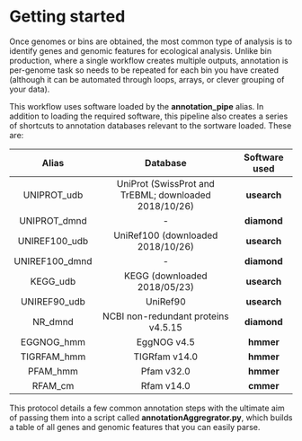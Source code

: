 # Getting started

Once genomes or bins are obtained, the most common type of analysis is to identify genes and genomic features for ecological analysis. Unlike bin production, where a single workflow creates multiple outputs, annotation is per-genome task so needs to be repeated for each bin you have created (although it can be automated through loops, arrays, or clever grouping of your data).

This workflow uses software loaded by the **annotation_pipe** alias. In addition to loading the required software, this pipeline also creates a series of shortcuts to annotation databases relevant to the sortware loaded. These are:

|Alias|Database|Software used|
|:---:|:---:|:---:|
|UNIPROT_udb|UniProt (SwissProt and TrEBML; downloaded 2018/10/26)|**usearch**|
|UNIPROT_dmnd|-|**diamond**|
|UNIREF100_udb|UniRef100 (downloaded 2018/10/26)|**usearch**|
|UNIREF100_dmnd|-|**diamond**|
|KEGG_udb|KEGG (downloaded 2018/05/23)|**usearch**|
|UNIREF90_udb|UniRef90|**usearch**|
|NR_dmnd|NCBI non-redundant proteins v4.5.15|**diamond**|
|EGGNOG_hmm|EggNOG v4.5|**hmmer**|
|TIGRFAM_hmm|TIGRfam v14.0|**hmmer**|
|PFAM_hmm|Pfam v32.0|**hmmer**|
|RFAM_cm|Rfam v14.0|**cmmer**|

This protocol details a few common annotation steps with the ultimate aim of passing them into a script called **annotationAggregrator.py**, which builds a table of all genes and genomic features that you can easily parse.
